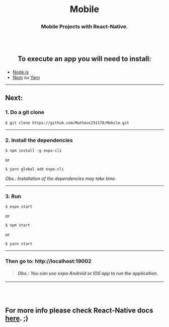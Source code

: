 # <p align=center>Mobile</p>
### <p align=center>Mobile Projects with React-Native.</p>

<br>
<br>

## <p align=center><strong>To execute an app you will need to install: </strong></p>

- [Node.js](https://nodejs.org/en/)
- [Npm](https://www.npmjs.com/) ou [Yarn](https://yarnpkg.com/)

 ---
 ## Next:
 
### 1. Do a git clone
```
$ git clone https://github.com/Matheus251170/Mobile.git
```
---
### 2. Install the dependencies
```
$ npm install -g expo-cli

```
or
```
$ yarn global add expo-cli

```

*Obs.: Installation of the dependencies may take time.* 

 ---
### 3. Run
```
$ expo start
```
or

```
$ npm start
```

or

```
$ yarn start
```
---

### Then go to: http://localhost:19002


> #### *Obs.: You can use expo Android or IOS app to run the application.*


---

<br>
<br>

## For more info please check React-Native docs [here](https://reactnative.dev/docs/environment-setup). ;)
